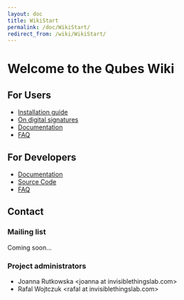```yaml
---
layout: doc
title: WikiStart
permalink: /doc/WikiStart/
redirect_from: /wiki/WikiStart/
---
```


Welcome to the Qubes Wiki
=========================

For Users
---------

-   [Installation guide](/doc/InstallationGuide)
-   [On digital signatures](/doc/VerifyingSignatures)
-   [Documentation](/doc/UserDoc)
-   [FAQ](/doc/UserFaq)

For Developers
--------------

-   [Documentation](/doc/SystemDoc)
-   [Source Code](/doc/SourceCode)
-   [FAQ](/doc/DevelFaq)

Contact
-------

### Mailing list

Coming soon...

### Project administrators

-   Joanna Rutkowska \<joanna at invisiblethingslab.com\>
-   Rafal Wojtczuk \<rafal at invisiblethingslab.com\>

